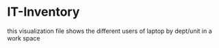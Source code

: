 # IT-Inventory
this visualization file shows the different users of laptop by dept/unit in a work space 
